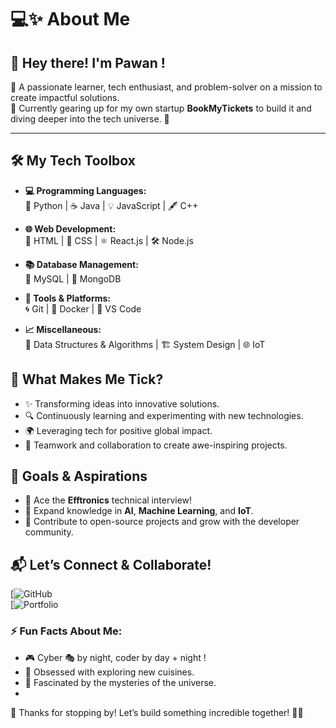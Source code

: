 # 💻✨ About Me

## 👋 Hey there! I'm Pawan !  
🌟 A passionate learner, tech enthusiast, and problem-solver on a mission to create impactful solutions.  
🎯 Currently gearing up for my own startup **BookMyTickets**  to build it and  diving deeper into the tech universe. 🚀  

---

## 🛠️ My Tech Toolbox  
- **💻 Programming Languages:**  
  🐍 Python | ☕ Java | 💡 JavaScript | 🖋️ C++  

- **🌐 Web Development:**  
  🎨 HTML | 🎨 CSS | ⚛️ React.js | 🛠️ Node.js  

- **📚 Database Management:**  
  🐬 MySQL | 🍃 MongoDB  

- **🧰 Tools & Platforms:**  
  🌀 Git | 🐳 Docker | 🔮 VS Code  

- **📈 Miscellaneous:**  
  🧠 Data Structures & Algorithms | 🏗️ System Design | 🌐 IoT  

## 🌟 What Makes Me Tick?  
- ✨ Transforming ideas into innovative solutions.  
- 🔍 Continuously learning and experimenting with new technologies.  
- 🌍 Leveraging tech for positive global impact.  
- 🤝 Teamwork and collaboration to create awe-inspiring projects.  

## 🚀 Goals & Aspirations  
- 🎯 Ace the **Efftronics** technical interview!  
- 🌱 Expand knowledge in **AI**, **Machine Learning**, and **IoT**.  
- 🔗 Contribute to open-source projects and grow with the developer community.  

## 📬 Let’s Connect & Collaborate!  
[![GitHub](https://github.com/shivangjoshii)  
[![Portfolio](https://pawanjoshii.github.io/web-portfolio/)   

### ⚡ Fun Facts About Me:
- 🎮 Cyber 🎭 by night, coder by day + night !  
- 🍕 Obsessed with exploring new cuisines.  
- 🌌 Fascinated by the mysteries of the universe.
- 
🙌 Thanks for stopping by! Let’s build something incredible together! 🚀✨  
